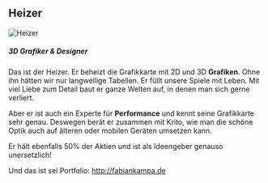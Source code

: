 ## Heizer


![Heizer](/heizer.png)

##### 3D Grafiker & Designer
Das ist der Heizer. Er beheizt die Grafikkarte mit 2D und 3D **Grafiken**. Ohne ihn hätten wir nur langweilige Tabellen. Er füllt unsere Spiele mit Leben. Mit viel Liebe zum Detail baut er ganze Welten auf, in denen man sich gerne verliert.

Aber er ist auch ein Experte für **Performance** und kennt seine Grafikkarte sehr genau. Deswegen berät er zusammen mit Krito, wie man die schöne Optik auch auf älteren oder mobilen Geräten umsetzen kann.

Er hält ebenfalls 50% der Aktien und ist als Ideengeber genauso unersetzlich!

Und das ist sei Portfolio: <http://fabiankampa.de>